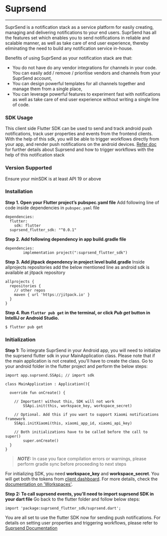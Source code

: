 # Suprsend
---
SuprSend is a notification stack as a service platform for easily creating, managing and delivering notifications to your end users. SuprSend has all the features set which enables you to send notifications in reliable and scalable manner, as well as take care of end user experience, thereby eliminating the need to build any notification service in-house.

Benefits of using SuprSend as your notification stack are that:
  * You do not have do any vendor integrations for channels in your code. You can easily add / remove / prioritise vendors and channels from your SuprSend account,
  * You can design powerful templates for all channels together and manage them from a single place,
  * You can leverage powerful features to experiment fast with notifications as well as take care of end user experience without writing a single line of code.

### SDK Usage
This client side Flutter SDK can be used to send and track android push notifications, track user properties and events from the frontend clients. With the help of this sdk, you will be able to trigger workflows directly from your app, and render push notifications on the android devices. [Refer doc](https://docs.suprsend.com/docs/getting-started) for further details about Suprsend and how to trigger workflows with the help of this notification stack

### Version Supported

Ensure your minSDK is at least API 19 or above

### Installation
**Step 1. Open your Flutter project’s pubspec.yaml file**
Add following line of code inside dependencies in `pubspec.yaml` file
```
dependencies:
  flutter:
  	sdk: flutter
  suprsend_flutter_sdk: "^0.0.1"
```
**Step 2. Add following dependency in app build.gradle file**
```
dependencies:
	    implementation project(":suprsend_flutter_sdk")
```
**Step 3. Add jitpack dependency in project level build.gradle**
Inside allprojects repositories add the below mentioned line as android sdk is available at jitpack repository
```
allprojects {
  repositories {
    // other repos
    maven { url 'https://jitpack.io' }
  }
}
```
**Step 4. Run `flutter pub get` in the terminal, or click *Pub get* button in IntelliJ or Android Studio.**
```
$ flutter pub get
```

### Initialization
**Step 1:** To integrate SuprSend in your Android app, you will need to initialize the suprsend flutter sdk in your MainApplication class. Please note that if the main application is not created, you'll have to create the class.
Go to your android folder in the flutter project and perform the below steps:
```
import app.suprsend.SSApi; // import sdk

class MainApplication : Application(){

  override fun onCreate() {

  	// Important! without this, SDK will not work
 	 	SSApi.init(this, workspace_key, workspace_secret)

  	// Optional. Add this if you want to support Xiaomi notifications framework
  	SSApi.initXiaomi(this, xiaomi_app_id, xiaomi_api_key)

  	// Both initializations have to be called before the call to super()
 		super.onCreate()
  }
}
```
> **_NOTE:_**  In case you face compilation errors or warnings, please perform gradle sync before proceeding to next steps

For initializing SDK, you need **workspace_key** and **workspace_secret**. You will get both the tokens from [client dashboard](https://app.suprsend.com/). For more details, check the [documentation on 'Workspaces'](https://docs.suprsend.com/docs/workspace).

**Step 2: To call suprsend events, you'll need to import suprsend SDK in your dart file**
Go back to the flutter folder and follow below steps:
```
import 'package:suprsend_flutter_sdk/suprsend.dart';
```
You are all set to use the flutter SDK now for sending push notifications. For details on setting user properties and triggering workflows, please refer to [Suprsend Documentation](https://docs.suprsend.com/docs/getting-started)
